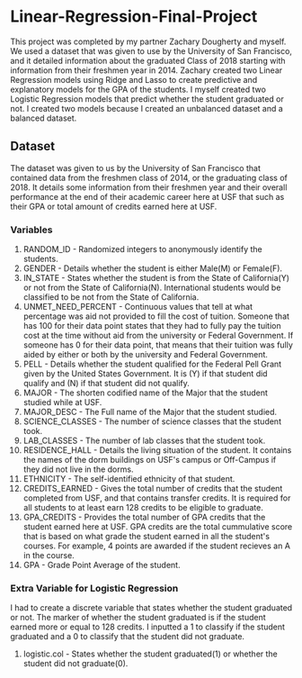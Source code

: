 # Linear-Regression-Final-Project
This project was completed by my partner Zachary Dougherty and myself. We used a dataset that was given to use by the University of San Francisco, and it detailed information about the graduated Class of 2018 starting with information from their freshmen year in 2014. Zachary created two Linear Regression models using Ridge and Lasso to create predictive and explanatory models for the GPA of the students. I myself created two Logistic Regression models that predict whether the student graduated or not. I created two models because I created an unbalanced dataset and a balanced dataset.  



## Dataset
The dataset was given to us by the University of San Francisco that contained data from the freshmen class of 2014, or the graduating class of 2018. It details some information from their freshmen year and their overall performance at the end of their academic career here at USF that such as their GPA or total amount of credits earned here at USF.

### Variables
1. RANDOM_ID - Randomized integers to anonymously identify the students.
2. GENDER - Details whether the student is either Male(M) or Female(F).
3. IN_STATE - States whether the student is from the State of California(Y) or not from the State of California(N). International students would be classified to be not from the State of California.
4. UNMET_NEED_PERCENT - Continuous values that tell at what percentage was aid not provided to fill the cost of tuition. Someone that has 100 for their data point states that they had to fully pay the tuition cost at the time without aid from the university or Federal Government. If someone has 0 for their data point, that means that their tuition was fully aided by either or both by the university and Federal Government.
5. PELL - Details whether the student qualified for the Federal Pell Grant given by the United States Government. It is (Y) if that student did qualify and (N) if that student did not qualify.
6. MAJOR - The shorten codified name of the Major that the student studied while at USF.
7. MAJOR_DESC - The Full name of the Major that the student studied.
8. SCIENCE_CLASSES - The number of science classes that the student took.
9. LAB_CLASSES - The number of lab classes that the student took.
10. RESIDENCE_HALL - Details the living situation of the student. It contains the names of the dorm buildings on USF's campus or Off-Campus if they did not live in the dorms.
11. ETHNICITY - The self-identified ethnicity of that student.
12. CREDITS_EARNED - Gives the total number of credits that the student completed from USF, and that contains transfer credits. It is required for all students to at least earn 128 credits to be eligible to graduate.
13. GPA_CREDITS - Provides the total number of GPA credits that the student earned here at USF. GPA credits are the total cummulative score that is based on what grade the student earned in all the student's courses. For example, 4 points are awarded if the student recieves an A in the course.
14. GPA - Grade Point Average of the student.

### Extra Variable for Logistic Regression
I had to create a discrete variable that states whether the student graduated or not. The marker of whether the student graduated is if the student earned more or equal to 128 credits. I inputted a 1 to classify if the student graduated and a 0 to classify that the student did not graduate.

1. logistic.col - States whether the student graduated(1) or whether the student did not graduate(0).
